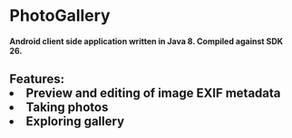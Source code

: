 # PhotoGallery
<h4>Android client side application written in Java 8. Compiled against SDK 26.</h4>

<h2>Features:</h2?

 <ul type="square">
  <li>Preview and editing of image EXIF metadata</li>
  <li>Taking photos</li>
  <li>Exploring gallery</li>
</ul> 


